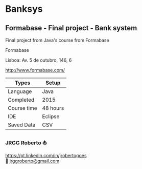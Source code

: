 # Banksys
## Formabase - Final project - Bank system

Final project from Java's course from Formabase

Formabase  

Lisboa: Av. 5 de outubro, 146, 6

http://www.formabase.com/


| Types        | Setup    |
| -------------| -------- |
| Language     | Java     |
| Completed    | 2015     |
| Course time  | 48 hours |
| IDE          | Eclipse  |
| Saved Data   | CSV      |

### JRGG Roberto :sailboat:<br>
https://pt.linkedin.com/in/jrobertogoes <br>
:e-mail: jrggroberto@gmail.com
